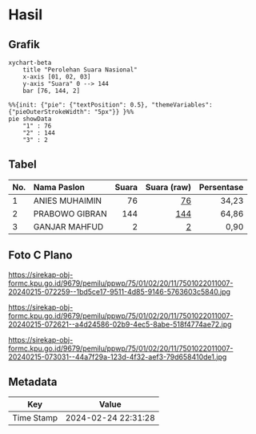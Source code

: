 # Hasil

## Grafik

```mermaid
xychart-beta
    title "Perolehan Suara Nasional"
    x-axis [01, 02, 03]
    y-axis "Suara" 0 --> 144
    bar [76, 144, 2]
```

```mermaid
%%{init: {"pie": {"textPosition": 0.5}, "themeVariables": {"pieOuterStrokeWidth": "5px"}} }%%
pie showData
    "1" : 76
    "2" : 144
    "3" : 2
```

## Tabel

| No. | Nama Paslon    | Suara | Suara (raw) | Persentase |
|:--- |:-------------- | -----:| -----------:| ----------:|
| 1   | ANIES MUHAIMIN | 76    | [76][p-1]   | 34,23      |
| 2   | PRABOWO GIBRAN | 144   | [144][p-2]  | 64,86      |
| 3   | GANJAR MAHFUD  | 2     | [2][p-3]    | 0,90       |


[p-1]: https://github.com/gigit-pemilu/pemilu-2024/blob/main/pilpres/hitung-suara/sub/75-gorontalo/sub/01-gorontalo/sub/02-telaga/sub/2011-bulila/sub/007-tps/sub/paslon-1.txt
[p-2]: https://github.com/gigit-pemilu/pemilu-2024/blob/main/pilpres/hitung-suara/sub/75-gorontalo/sub/01-gorontalo/sub/02-telaga/sub/2011-bulila/sub/007-tps/sub/paslon-2.txt
[p-3]: https://github.com/gigit-pemilu/pemilu-2024/blob/main/pilpres/hitung-suara/sub/75-gorontalo/sub/01-gorontalo/sub/02-telaga/sub/2011-bulila/sub/007-tps/sub/paslon-3.txt

## Foto C Plano

https://sirekap-obj-formc.kpu.go.id/9679/pemilu/ppwp/75/01/02/20/11/7501022011007-20240215-072259--1bd5ce17-9511-4d85-9146-5763603c5840.jpg

https://sirekap-obj-formc.kpu.go.id/9679/pemilu/ppwp/75/01/02/20/11/7501022011007-20240215-072621--a4d24586-02b9-4ec5-8abe-518f4774ae72.jpg

https://sirekap-obj-formc.kpu.go.id/9679/pemilu/ppwp/75/01/02/20/11/7501022011007-20240215-073031--44a7f29a-123d-4f32-aef3-79d658410de1.jpg


## Metadata

| Key        | Value               |
| ---------- | ------------------- |
| Time Stamp | 2024-02-24 22:31:28 |



